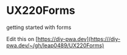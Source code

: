 # UX220Forms
getting started with forms

Edit this on [https://diy-pwa.dev](https:///diy-pwa.dev/~/gh/leap0489/UX220Forms)
